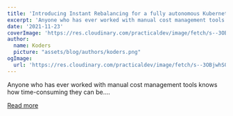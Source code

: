 ```yaml
---
title: 'Introducing Instant Rebalancing for a fully autonomous Kubernetes optimization platform'
excerpt: 'Anyone who has ever worked with manual cost management tools knows how time-consuming they can be....'
date: '2021-11-23'
coverImage: 'https://res.cloudinary.com/practicaldev/image/fetch/s--3OBjwhS0--/c_imagga_scale,f_auto,fl_progressive,h_420,q_auto,w_1000/https://dev-to-uploads.s3.amazonaws.com/uploads/articles/8uxbjgguam748iyyq0wg.jpeg'
author:
  name: Koders
  picture: "assets/blog/authors/koders.png"
ogImage:
  url: 'https://res.cloudinary.com/practicaldev/image/fetch/s--3OBjwhS0--/c_imagga_scale,f_auto,fl_progressive,h_420,q_auto,w_1000/https://dev-to-uploads.s3.amazonaws.com/uploads/articles/8uxbjgguam748iyyq0wg.jpeg'
---
```


Anyone who has ever worked with manual cost management tools knows how time-consuming they can be....

[Read more](https://dev.to/castai/introducing-instant-rebalancing-for-a-fully-autonomous-kubernetes-optimization-platform-525d)
